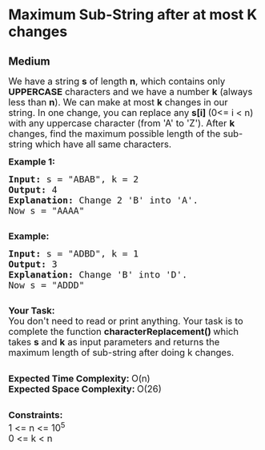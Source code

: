 # Maximum Sub-String after at most K changes
## Medium 
<div class="problems_problem_content__Xm_eO"><p><span style="font-size:18px">We have a string <strong>s</strong>&nbsp;of length <strong>n</strong>, which contains&nbsp;only <strong>UPPERCASE</strong> characters and we have a number <strong>k</strong> (always less than <strong>n</strong>). We can make at most <strong>k</strong> changes&nbsp;in our string.&nbsp;In one change, you can replace any <strong>s[i] </strong>(0&lt;= i &lt; n) with any uppercase character (from 'A' to 'Z').&nbsp;After <strong>k</strong> changes, find the maximum possible length of the&nbsp;sub-string&nbsp;which have all same characters.</span></p>

<p><span style="font-size:18px"><strong>Example 1:</strong></span></p>

<pre><span style="font-size:18px"><strong>Input: </strong>s = "ABAB", k = 2
<strong>Output: </strong>4
<strong>Explanation: </strong>Change 2 'B' into 'A'. 
Now s = "AAAA"</span>

</pre>

<p><span style="font-size:18px"><strong>Example:</strong></span></p>

<pre><span style="font-size:18px"><strong>Input: </strong>s = "ADBD", k = 1
<strong>Output: </strong>3
<strong>Explanation: </strong>Change 'B' into 'D'.
Now s = "ADDD"</span>

</pre>

<p><span style="font-size:18px"><strong>Your Task:</strong><br>
You don't need to read or print anything. Your task is to complete the function&nbsp;<strong>characterReplacement()&nbsp;</strong>which takes&nbsp;<strong>s</strong>&nbsp;and&nbsp;<strong>k</strong>&nbsp;as input parameters and returns the maximum length of sub-string after doing k changes.</span><br>
&nbsp;</p>

<p><span style="font-size:18px"><strong>Expected Time Complexity:&nbsp;</strong>O(n)<br>
<strong>Expected Space Complexity:&nbsp;</strong>O(26)</span><br>
&nbsp;</p>

<p><span style="font-size:18px"><strong>Constraints:</strong><br>
1 &lt;= n &lt;= 10<sup>5</sup><br>
0 &lt;=&nbsp;k &lt; n</span></p>
</div>
